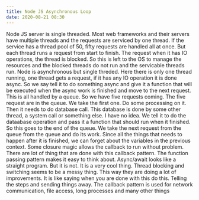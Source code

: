```yaml
---
title: Node JS Asynchronous Loop
date: 2020-08-21 08:30
---
```

Node JS server is single threaded. Most web frameworks and their servers have multiple threads and the requests are serviced by one thread. If the service has a thread pool of 50, fifty requests are handled all at once. But each thread runs a request from start to finish. The request when it has IO operations, the thread is blocked. So this is left to the OS to manage the resources and the blocked threads do not run and the servicable threads run. Node is asynchronous but single threded. Here there is only one thread running, one thread gets a request, if it has any IO operation it is done async. So we say tell it to do something async and give it a function that will be executed when the async work is finished and move to the next request. This is all handled by a queue. So we have five requests coming. The five request are in the queue. We take the first one. Do some processing on it. Then it needs to do database call. This database is done by some other thread, a system call or something else. I have no idea. We tell it to do the dataabase operation and pass it a  function that should run when it finished. So this goes to the end of the queue. We take the next request from the queue from the queue and do its work. Since all the things that needs to happen after it is finished, we can forget about the variables in the previous context. Some closure magic allows the callback to run without problem. There are lot of thing that are done with this callback pattern. The function passing pattern makes it easy to think about. Async/await looks like a straight program. But it is not. It is a very cool thing. Thread blocking and switching seems to be a messy thing. This way they are doing a lot of improvements. It is like saying when you are done with this do this. Telling the steps and sending things away. The callback pattern is used for network communication, file access, long processes and many other things